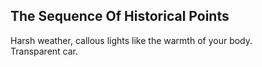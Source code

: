 The Sequence Of Historical Points
---------------------------------
Harsh weather, callous lights like the warmth of your body.  
Transparent car.  
